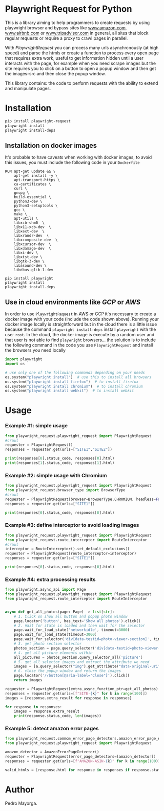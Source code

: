 # Playwright Request for Python

This is a library aiming to help programmers to create requests by using playwright browser
and bypass sites like www.amazon.com, www.airbnb.com or www.tripadvisor.com
in general, all sites that block regular requests or require a proxy to crawl pages in parallel.

With *PlaywrightRequest* you can process many urls asynchronously (at high speed) and parse the htmls
or create a function to process every open page that requires extra work, useful to get information 
hidden until a user interacts with the page, for example when you need scrape images but the site requires
you to click on a button to open a popup window and then get the images-src and then close the popup window.

This library contains:
the code to perform requests with the ability to extend and manipulate pages.
    
# Installation
```bash
pip install playwright-request
playwright install
playwright install-deps
```

## Installation on docker images
It's probable to have caveats when working with docker images, to avoid this issues, 
you must include the following code in your `Dockerfile`
```Docker
RUN apt-get update && \
    apt-get install -y \
    apt-transport-https \
    ca-certificates \
    curl \
    gnupg \
    build-essential \
    python3-dev \
    python3-setuptools \
    gcc \
    make \
    apt-utils \
    libxcb-shm0  \
    libx11-xcb-dev  \
    libxext-dev  \
    libxrandr-dev  \
    libxcomposite-dev  \
    libxcursor-dev  \
    libxdamage-dev  \
    libxi-dev \
    libxtst-dev \
    libgtk-3-dev \
    libasound-dev \
    libdbus-glib-1-dev
    
pip install playwright
playwright install
playwright install-deps
```

## Use in cloud environments like _GCP_ or _AWS_
In order to use `PlaywrightRequest` in AWS or GCP it's necessary to create a docker image with your code
(include the code shown above). 
Running your docker image locally is straightforward but in the cloud there is a little issue because
the command `playwright install-deps` install `playwright` with the user `root`.
In the cloud, the docker image is execute by a random user and that user is not able to find `playwright` browsers...
the solution is to include the following command in the code you use ``PlaywrightRequest`` and install
the browsers you need locally

```python
import playwright
import os

# use only one of the following commands depending on your needs
os.system("playwright install")  # use this to install all browsers
os.system("playwright install firefox")  # to install firefox
os.system("playwright install chromium")  # to install chromium
os.system("playwright install webkit")  # to install webkit
```


# Usage
### Example #1: simple usage
```python
from playwright_request.playwright_request import PlaywrightRequest
#crawl
requester = PlaywrightRequest()
responses = requester.get(urls=["SITE1","SITE2"])

print(responses[0].status_code, responses[0].html)
print(responses[1].status_code, responses[1].html)
```

### Example #2: simple usage with Chromium
```python
from playwright_request.playwright_request import PlaywrightRequest
from playwright_request.browser_type import BrowserType
#crawl
requester = PlaywrightRequest(browser=BrowserType.CHROMIUM, headless=False)
responses = requester.get(urls=["SITE1"])

print(responses[0].status_code, responses[0].html)
```


### Example #3: define interceptor to avoid loading images
```python
from playwright_request.playwright_request import PlaywrightRequest
from playwright_request.route_interceptor import RouteInterceptor
#crawl
interceptor = RouteInterceptor().set_default_exclusions()
requester = PlaywrightRequest(route_interceptor=interceptor)
responses = requester.get(urls=["SITE1"])

print(responses[0].status_code, responses[0].html)
```

### Example #4: extra processing results
```python
from playwright.async_api import Page
from playwright_request.playwright_request import PlaywrightRequest
from playwright_request.route_interceptor import RouteInterceptor


async def get_all_photos(page: Page) -> list[str]:
    # 1. Click on show all button and popup photo window
    page.locator('button', has_text='Show all photos').click()
    # 2. Wait for state is loaded and then wait for the selector
    page.wait_for_load_state('networkidle', timeout=3000)
    page.wait_for_load_state(timeout=3000)
    page.wait_for_selector('div[data-testid=photo-viewer-section]', timeout=3000)
    # 3. get photo section selector
    photos_section = page.query_selector('div[data-testid=photo-viewer-section]')
    # 4. get all picture elements within 
    all_pictures = photos_section.query_selector_all('picture')
    # 5. get all selector images and extract the attribute we need
    images = [a.query_selector("img").get_attribute("data-original-uri") for a in all_pictures]
    # 6. close the popup window and return the images
    page.locator('//button[@aria-label="Close"]').click()
    return images

requester = PlaywrightRequest(extra_async_function_ptr=get_all_photos)
responses = requester.get(urls=[f"SITE-{k}" for k in range(100)])
images = [response.extra_result for response in responses] 

for response in responses:
    images = response.extra_result
    print(response.status_code, len(images))
```

### Example 5: detect amazon error pages
```python
from playwright_request.commom_error_page_detectors.amazon_error_page_detector import AmazonErrorPageDetector
from playwright_request.playwright_request import PlaywrightRequest

amazon_detector = AmazonErrorPageDetector()
requester = PlaywrightRequest(error_page_detectors=[amazon_detector])
responses = requester.get(urls=[f"AMAZON-ASIN-{k}" for k in range(100)])

valid_htmls = [response.html for response in responses if response.status_code==200 and not response.error_list]
```



# Author
Pedro Mayorga.
